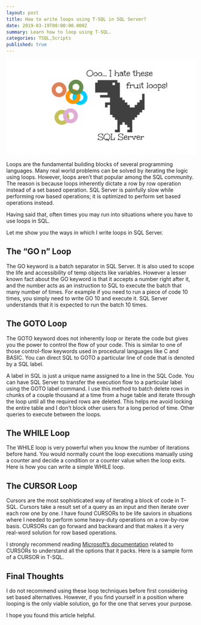 ```yaml
---
layout: post
title: How to write loops using T-SQL in SQL Server?
date: 2019-03-19T00:00:00.000Z
summary: Learn how to loop using T-SQL.
categories: TSQL,Scripts
published: true
---
```

![Background](/img/posts/2019-03-19-How-to-write-loops-in-T-SQL/01-Ooo...-I-hate-these-fruit-loops-1024x512.png)

Loops are the fundamental building blocks of several programming languages. Many real world problems can be solved by iterating the logic using loops. However, loops aren’t that popular among the SQL community. The reason is because loops inherently dictate a row by row operation instead of a set based operation. SQL Server is painfully slow while performing row based operations; it is optimized to perform set based operations instead.

Having said that, often times you may run into situations where you have to use loops in SQL.

Let me show you the ways in which I write loops in SQL Server.

## The “GO n” Loop

The GO keyword is a batch separator in SQL Server. It is also used to scope the life and accessibility of temp objects like variables. However a lesser known fact about the GO keyword is that it accepts a number right after it, and the number acts as an instruction to SQL to execute the batch that many number of times. For example if you need to run a piece of code 10 times, you simply need to write GO 10 and execute it. SQL Server understands that it is expected to run the batch 10 times.

<script src="https://gist.github.com/relationaldba/3087840899cb3a3b93254b00f01cae22.js"></script>

## The GOTO Loop

The GOTO keyword does not inherently loop or iterate the code but gives you the power to control the flow of your code. This is similar to one of those control-flow keywords used in procedural languages like C and BASIC. You can direct SQL to GOTO a particular line of code that is denoted by a SQL label.

A label in SQL is just a unique name assigned to a line in the SQL Code. You can have SQL Server to transfer the execution flow to a particular label using the GOTO label command. I use this method to batch delete rows in chunks of a couple thousand at a time from a huge table and iterate through the loop until all the required rows are deleted. This helps me avoid locking the entire table and I don’t block other users for a long period of time. Other queries to execute between the loops.

<script src="https://gist.github.com/relationaldba/108c92ae1c468784589cb7642599ae25.js"></script>

## The WHILE Loop

The WHILE loop is very powerful when you know the number of iterations before hand. You would normally count the loop executions manually using a counter and decide a condition or a counter value when the loop exits. Here is how you can write a simple WHILE loop.

<script src="https://gist.github.com/relationaldba/8cd4305976c110f7b612109b29ccba39.js"></script>

## The CURSOR Loop

Cursors are the most sophisticated way of iterating a block of code in T-SQL. Cursors take a result set of a query as an input and then iterate over each row one by one. I have found CURSORs to be life saviors in situations where I needed to perform some heavy-duty operations on a row-by-row basis. CURSORs can go forward and backward and that makes it a very real-word solution for row based operations.

I strongly recommend reading <a href="https://docs.microsoft.com/en-us/sql/t-sql/language-elements/declare-cursor-transact-sql?view=sql-server-ver15" rel="noreferrer noopener" target="_blank">Microsoft’s documentation</a> related to CURSORs to understand all the options that it packs. Here is a sample form of a CURSOR in T-SQL.

<script src="https://gist.github.com/relationaldba/55faf24e232ae3acdbfd3f1f00343d1d.js"></script>

## Final Thoughts

I do not recommend using these loop techniques before first considering set based alternatives. However, if you find yourself in a position where looping is the only viable solution, go for the one that serves your purpose.

I hope you found this article helpful.